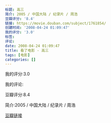 ```yaml
---
标题: 高三
简介: 2005 / 中国大陆 / 纪录片 / 周浩
豆瓣评分: '8.4'
链接: https://movie.douban.com/subject/1761854/
创建时间: '2008-04-24 01:09:47'
我的评分: '3.0'
标签:
评论:
date: 2008-04-24 01:09:47
title: 看了电影 - 高三
tags: [电影]
categories: []
---
```


我的评分:3.0

我的评论:

豆瓣评分:8.4

简介:2005 / 中国大陆 / 纪录片 / 周浩

[豆瓣链接](https://movie.douban.com/subject/1761854/)

